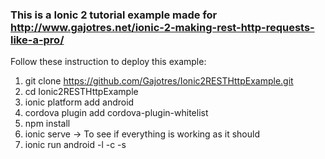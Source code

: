 ### This is a Ionic 2 tutorial example made for http://www.gajotres.net/ionic-2-making-rest-http-requests-like-a-pro/

Follow these instruction to deploy this example:

1. git clone https://github.com/Gajotres/Ionic2RESTHttpExample.git
2. cd Ionic2RESTHttpExample
3. ionic platform add android
4. cordova plugin add cordova-plugin-whitelist
5. npm install
6. ionic serve -> To see if everything is working as it should
7. ionic run android -l -c -s